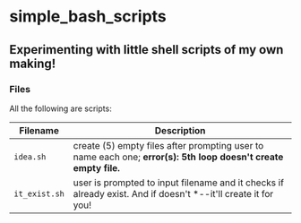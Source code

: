 # simple_bash_scripts

## Experimenting with little shell scripts of my own making!

### Files
All the following are scripts:

| Filename | Description |
| -------- | ----------- |
| `idea.sh` | create (5) empty files after prompting user to name each one; **error(s): 5th loop doesn't create empty file.** |
| `it_exist.sh` | user is prompted to input filename and it checks if already exist. And if doesn't *--it'll create it for you!
